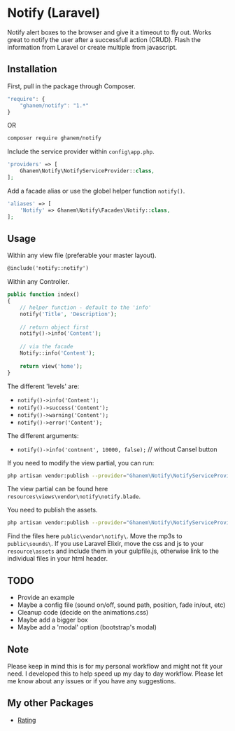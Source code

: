# Notify (Laravel)

Notify alert boxes to the browser  and give it a timeout to fly out.
Works great to notify the user after a successfull action (CRUD).
Flash the information from Laravel or create multiple from javascript.

## Installation

First, pull in the package through Composer.

```js
"require": {
	"ghanem/notify": "1.*"
}
```
OR 
```bash
composer require ghanem/notify
```

Include the service provider within `config\app.php`.

```php
'providers' => [
	Ghanem\Notify\NotifyServiceProvider::class,
];
```

Add a facade alias or use the globel helper function `notify()`.

```php
'aliases' => [
	'Notify' => Ghanem\Notify\Facades\Notify::class,
];
```

## Usage

Within any view file (preferable your master layout).

```html
@include('notify::notify')
```

Within any Controller.

```php
public function index()
{
    // helper function - default to the 'info'
	notify('Title', 'Description');
	
	// return object first
	notify()->info('Content');
	
	// via the facade
    Notify::info('Content');
	
	return view('home');
}
```

The different 'levels' are:
- `notify()->info('Content');`
- `notify()->success('Content');`
- `notify()->warning('Content');`
- `notify()->error('Content');`

The different arguments:
- `notify()->info('contnent', 10000, false);` // without Cansel button

If you need to modify the view partial, you can run:

```bash
php artisan vendor:publish --provider="Ghanem\Notify\NotifyServiceProvider" --tag=view
```

The view partial can be found here `resources\views\vendor\notify\notify.blade`.

You need to publish the assets.

```bash
php artisan vendor:publish --provider="Ghanem\Notify\NotifyServiceProvider" --tag=public
```

Find the files here `public\vendor\notify\`.
Move the mp3s to `public\sounds\`.
If you use Laravel Elixir, move the css and js to your `resource\assets` and include them in your gulpfile.js, otherwise link to the individual files in your html header.

## TODO

- Provide an example
- Maybe a config file (sound on/off, sound path, position, fade in/out, etc)
- Cleanup code (decide on the animations.css)
- Maybe add a bigger box
- Maybe add a 'modal' option (bootstrap's modal)

## Note

Please keep in mind this is for my personal workflow and might not fit your need.
I developed this to help speed up my day to day workflow. 
Please let me know about any issues or if you have any suggestions.

## My other Packages

- [Rating](https://github.com/abdullahghanem/rating)
